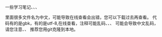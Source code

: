 一些学习笔记、、、

里面很多文件名为中文，可能导致在线查看会出错，您可以下载过去再查看。
代码有的是gbk，有的是utf-8,在线查看，注释可能乱码、、、
可能会导致中文乱码，请您注意、、
推荐您用git克隆到本地。
